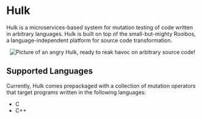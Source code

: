 # Hulk

Hulk is a microservices-based system for mutation testing of code written
in arbitrary languages. Hulk is built on top of the small-but-mighty Rooibos,
a language-independent platform for source code transformation.

<p align='center'>
  <img src="https://raw.githubusercontent.com/squaresLab/Hulk/master/img/hulk.jpg" alt="Picture of an angry Hulk, ready to reak havoc on arbitrary source code!" \>
</p>

## Supported Languages

Currently, Hulk comes prepackaged with a collection of mutation operators
that target programs written in the following languages:

* C
* C++

